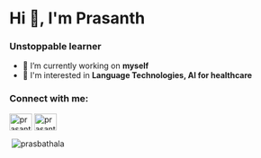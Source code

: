 <!--### Hi there 👋
-->

<!--
**prasbathala/prasbathala** is a ✨ _special_ ✨ repository because its `README.md` (this file) appears on your GitHub profile.

Here are some ideas to get you started:

- 🔭 I’m currently working on ...
- 🌱 I’m currently learning ...
- 👯 I’m looking to collaborate on ...
- 🤔 I’m looking for help with ...
- 💬 Ask me about ...
- 📫 How to reach me: ...
- 😄 Pronouns: ...
- ⚡ Fun fact: ...
-->

<h1 align="left">Hi 👋, I'm Prasanth</h1>
<h3 align="left">Unstoppable learner</h3>

- 🔭 I’m currently working on **myself**
- 💬 I'm interested in **Language Technologies, AI for healthcare**

<h3 align="left">Connect with me:</h3>
<p align="left">
<a href="https://linkedin.com/in/prasanthbathala" target="blank"><img align="center" src="[https://raw.githubusercontent.com/rahuldkjain/github-profile-readme-generator/master/src/images/icons/Social/linked-in-alt.svg](https://cdn.jsdelivr.net/npm/simple-icons@v3/icons/linkedin.svg)" alt="prasanthbathala" height="30" width="40" /></a>
<a href="https://www.leetcode.com/prasanth-bathala" target="blank"><img align="center" src="https://raw.githubusercontent.com/rahuldkjain/github-profile-readme-generator/master/src/images/icons/Social/leet-code.svg" alt="prasanth-bathala" height="30" width="40" /></a>
</p>

<p>&nbsp;<img align="center" src="https://github-readme-stats.vercel.app/api?username=prasbathala&include_all_commits=true&count_private=true&show_icons=true&locale=en&theme=dark" alt="prasbathala" /></p>
